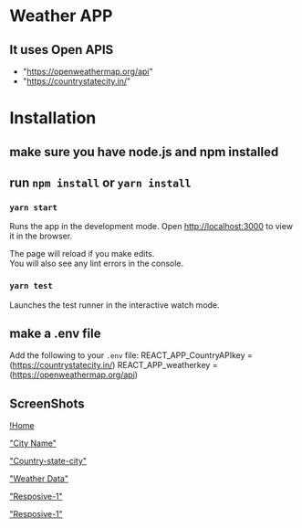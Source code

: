 # Weather APP

## It uses Open APIS
- "https://openweathermap.org/api" 
- "https://countrystatecity.in/"

# Installation

## make sure you have node.js and npm installed

## run `npm install` or `yarn install`

### `yarn start`

Runs the app in the development mode.
Open [http://localhost:3000](http://localhost:3000) to view it in the browser.

The page will reload if you make edits.\
You will also see any lint errors in the console.

### `yarn test`

Launches the test runner in the interactive watch mode.

## make a .env file

Add the following to your `.env` file:
REACT_APP_CountryAPIkey =(https://countrystatecity.in/)
REACT_APP_weatherkey =(https://openweathermap.org/api)


## ScreenShots

[!Home]("https://github.com/priyang12/weather-react/blob/master/ScreenShot/Screenshot%202022-01-09%20at%208.16.16%20PM.png")

["City Name"]("https://github.com/priyang12/weather-react/blob/master/ScreenShot/Screenshot%202022-01-09%20at%208.16.27%20PM.png")

["Country-state-city"]("https://github.com/priyang12/weather-react/blob/master/ScreenShot/Screenshot%202022-01-09%20at%208.16.40%20PM.png")

["Weather Data"]("https://github.com/priyang12/weather-react/blob/master/ScreenShot/Screenshot%202022-01-09%20at%208.17.01%20PM.png")

["Resposive-1"]("https://github.com/priyang12/weather-react/blob/master/ScreenShot/Screenshot%202022-01-09%20at%208.17.38%20PM.png")

["Resposive-1"]("https://github.com/priyang12/weather-react/blob/master/ScreenShot/Screenshot%202022-01-09%20at%208.18.02%20PM.png")